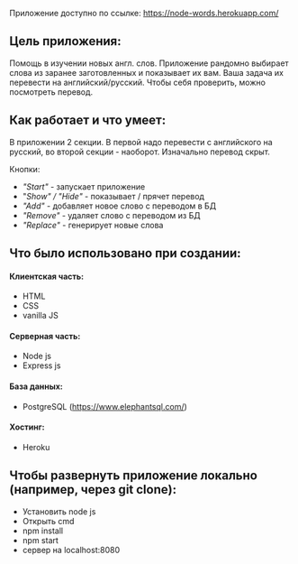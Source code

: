 Приложение доступно по ссылке: <https://node-words.herokuapp.com/>

## Цель приложения: 
Помощь в изучении новых англ. слов. Приложение рандомно выбирает слова из заранее заготовленных и показывает их вам. Ваша задача их перевести на английский/русский. Чтобы себя проверить, можно посмотреть перевод.

## Как работает и что умеет: 
В приложении 2 секции. В первой надо перевести с английского на русский, во второй секции - наоборот.
Изначально перевод скрыт. 

Кнопки:
 - _"Start"_ - запускает приложение
 - "_Show" / "Hide"_ - показывает / прячет перевод 
 - _"Add"_ - добавляет новое слово с переводом в БД
 - _"Remove"_ - удаляет слово с переводом из БД
 - _"Replace"_ - генерирует новые слова
 
## Что было использовано при создании:

#### Клиентская часть:
 - HTML
 - CSS
 - vanilla JS

#### Серверная часть:
 - Node js
 - Express js

#### База данных:
 - PostgreSQL (<https://www.elephantsql.com/>)

#### Хостинг:
 - Heroku

 ## Чтобы развернуть приложение локально (например, через git clone):
 - Установить node js
 - Открыть cmd
 - npm install
 - npm start
 - сервер на localhost:8080
